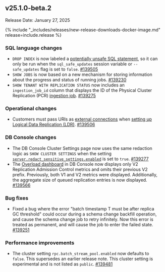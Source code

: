 ## v25.1.0-beta.2

Release Date: January 27, 2025

{% include "_includes/releases/new-release-downloads-docker-image.md" release=include.release %}

<h3 id="v25-1-0-beta-2-sql-language-changes">SQL language changes</h3>

- `DROP INDEX` is now labeled a [potentially unsafe SQL statement](/docs/v25.1/cockroach-sql.md#allow-potentially-unsafe-sql-statements), so it can only be run when the `sql_safe_updates` session variable or `--safe_updates` flag is set to `false`. [#139505][#139505]
- `SHOW JOBS` is now based on a new mechanism for storing information about the progress and status of running jobs. [#139230][#139230]
- `SHOW TENANT WITH REPLICATION STATUS` now includes an `ingestion_job_id` column that displays the ID of the Physical Cluster Replication (PCR) [ingestion job](/docs/v25.1/physical-cluster-replication-monitoring.md). [#139275][#139275]

<h3 id="v25-1-0-beta-2-operational-changes">Operational changes</h3>

- Customers must pass URIs as [external connections](/docs/v25.1/create-external-connection.md) when [setting up Logical Data Replication (LDR)](/docs/v25.1/set-up-logical-data-replication.md). [#139506][#139506]

<h3 id="v25-1-0-beta-2-db-console-changes">DB Console changes</h3>

- The DB Console Cluster Settings page now uses the same redaction logic as `SHOW CLUSTER SETTINGS` when the setting [`server.redact_sensitive_settings.enabled`](/docs/v25.1/cluster-settings.md#setting-server-redact-sensitive-settings-enabled) is set to `true`. [#139277][#139277]
- The [Overload dashboard](/docs/v25.1/ui-overload-dashboard.md) in DB Console now displays only V2 Replication Admission Control metrics and omits their previous V2 prefix. Previously, both V1 and V2 metrics were displayed. Additionally, the aggregate size of queued replication entries is now displayed. [#139566][#139566]

<h3 id="v25-1-0-beta-2-bug-fixes">Bug fixes</h3>

- Fixed a bug where the error "batch timestamp T must be after replica GC threshold" could occur during a schema change backfill operation, and cause the schema change job to retry infinitely. Now this error is treated as permanent, and will cause the job to enter the failed state. [#139251][#139251]

<h3 id="v25-1-0-beta-2-performance-improvements">Performance improvements</h3>

- The cluster setting `rpc.batch_stream_pool.enabled` now defaults to `false`. This supersedes an earlier release note. This cluster setting is experimental and is not listed as `public`. [#139481][#139481]

[#139230]: https://github.com/cockroachdb/cockroach/pull/139230
[#139251]: https://github.com/cockroachdb/cockroach/pull/139251
[#139275]: https://github.com/cockroachdb/cockroach/pull/139275
[#139277]: https://github.com/cockroachdb/cockroach/pull/139277
[#139481]: https://github.com/cockroachdb/cockroach/pull/139481
[#139505]: https://github.com/cockroachdb/cockroach/pull/139505
[#139506]: https://github.com/cockroachdb/cockroach/pull/139506
[#139566]: https://github.com/cockroachdb/cockroach/pull/139566

